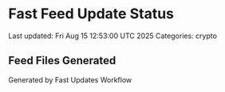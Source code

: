 # Fast Feed Update Status
Last updated: Fri Aug 15 12:53:00 UTC 2025
Categories: crypto

## Feed Files Generated

Generated by Fast Updates Workflow
